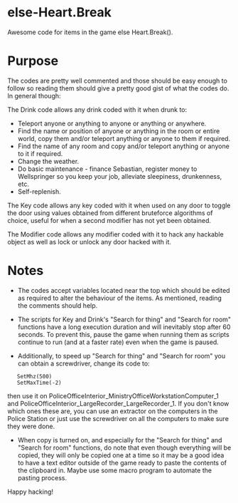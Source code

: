 # else-Heart.Break
Awesome code for items in the game else Heart.Break().

# Purpose
The codes are pretty well commented and those should be easy enough to follow so reading them should give a pretty good gist of what the codes do. In general though:

The Drink code allows any drink coded with it when drunk to:
* Teleport anyone or anything to anyone or anything or anywhere.
* Find the name or position of anyone or anything in the room or entire world, copy them and/or teleport anything or anyone to them if required.
* Find the name of any room and copy and/or teleport anything or anyone to it if required.
* Change the weather.
* Do basic maintenance - finance Sebastian, register money to Wellspringer so you keep your job, alleviate sleepiness, drunkenness, etc.
* Self-replenish.

The Key code allows any key coded with it when used on any door to toggle the door using values obtained from different bruteforce algorithms of choice, useful for when a second modifier has not yet been obtained.

The Modifier code allows any modifier coded with it to hack any hackable object as well as lock or unlock any door hacked with it.

# Notes
* The codes accept variables located near the top which should be edited as required to alter the behaviour of the items. As mentioned, reading the comments should help.

* The scripts for Key and Drink's "Search for thing" and "Search for room" functions have a long execution duration and will inevitably stop after 60 seconds. To prevent this, pause the game when running them as scripts continue to run (and at a faster rate) even when the game is paused.

* Additionally, to speed up "Search for thing" and "Search for room" you can obtain a screwdriver, change its code to:

```
   SetMhz(500)
   SetMaxTime(-2)
```

   then use it on PoliceOfficeInterior_MinistryOfficeWorkstationComputer_1 and PoliceOfficeInterior_LargeRecorder_LargeRecorder_1. If you don't know which ones these are, you can use an extractor on the computers in the Police Station or just use the screwdriver on all the computers to make sure they were done.

* When copy is turned on, and especially for the "Search for thing" and "Search for room" functions, do note that even though everything will be copied, they will only be copied one at a time so it may be a good idea to have a text editor outside of the game ready to paste the contents of the clipboard in. Maybe use some macro program to automate the pasting process.

Happy hacking!
